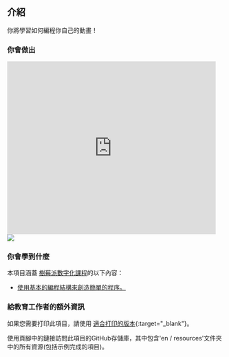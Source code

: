 ## 介紹

你將學習如何編程你自己的動畫！

### 你會做出

<div class="scratch-preview">
  <iframe allowtransparency="true" width="485" height="402" src="https://scratch.mit.edu/projects/embed/26818098/?autostart=false" frameborder="0"></iframe>
  <img src="images/space-final.png">
</div>

### 你會學到什麼

本項目涵蓋 [樹莓派數字化課程](http://rpf.io/curriculum)的以下內容：

+ [使用基本的編程結構來創造簡單的程序。](https://www.raspberrypi.org/curriculum/programming/creator)

### 給教育工作者的額外資訊

如果您需要打印此項目，請使用 [適合打印的版本](https://projects.raspberrypi.org/en/projects/lost-in-space/print){:target="_blank"}。

使用頁腳中的鏈接訪問此項目的GitHub存儲庫，其中包含'en / resources'文件夾中的所有資源(包括示例完成的項目)。